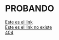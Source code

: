 # PROBANDO 
[Este es el link](https://nodejs.org/es/)<br>
[Este es el link no existe](https://www.laboratoriaaaaa.la/)<br>
[404](https://www.npmjs.com/package/123456789)



